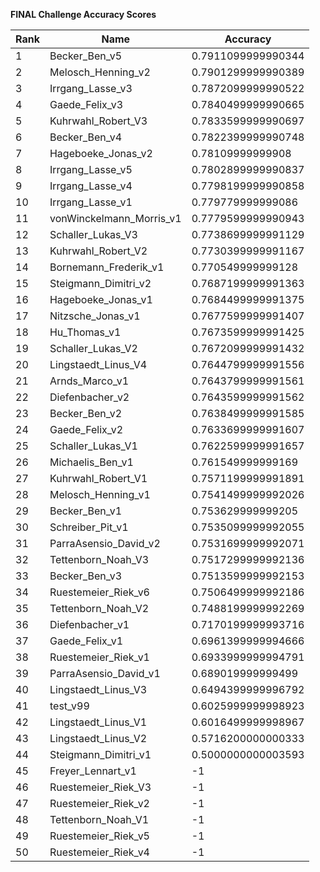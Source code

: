 **FINAL Challenge Accuracy Scores**



|Rank|Name|Accuracy|
|----|-----|---|
|1|Becker_Ben_v5|0.7911099999990344|
|2|Melosch_Henning_v2|0.7901299999990389|
|3|Irrgang_Lasse_v3|0.7872099999990522|
|4|Gaede_Felix_v3|0.7840499999990665|
|5|Kuhrwahl_Robert_V3|0.7833599999990697|
|6|Becker_Ben_v4|0.7822399999990748|
|7|Hageboeke_Jonas_v2|0.78109999999908|
|8|Irrgang_Lasse_v5|0.7802899999990837|
|9|Irrgang_Lasse_v4|0.7798199999990858|
|10|Irrgang_Lasse_v1|0.779779999999086|
|11|vonWinckelmann_Morris_v1|0.7779599999990943|
|12|Schaller_Lukas_V3|0.7738699999991129|
|13|Kuhrwahl_Robert_V2|0.7730399999991167|
|14|Bornemann_Frederik_v1|0.770549999999128|
|15|Steigmann_Dimitri_v2|0.7687199999991363|
|16|Hageboeke_Jonas_v1|0.7684499999991375|
|17|Nitzsche_Jonas_v1|0.7677599999991407|
|18|Hu_Thomas_v1|0.7673599999991425|
|19|Schaller_Lukas_V2|0.7672099999991432|
|20|Lingstaedt_Linus_V4|0.7644799999991556|
|21|Arnds_Marco_v1|0.7643799999991561|
|22|Diefenbacher_v2|0.7643599999991562|
|23|Becker_Ben_v2|0.7638499999991585|
|24|Gaede_Felix_v2|0.7633699999991607|
|25|Schaller_Lukas_V1|0.7622599999991657|
|26|Michaelis_Ben_v1|0.761549999999169|
|27|Kuhrwahl_Robert_V1|0.7571199999991891|
|28|Melosch_Henning_v1|0.7541499999992026|
|29|Becker_Ben_v1|0.753629999999205|
|30|Schreiber_Pit_v1|0.7535099999992055|
|31|ParraAsensio_David_v2|0.7531699999992071|
|32|Tettenborn_Noah_V3|0.7517299999992136|
|33|Becker_Ben_v3|0.7513599999992153|
|34|Ruestemeier_Riek_v6|0.7506499999992186|
|35|Tettenborn_Noah_V2|0.7488199999992269|
|36|Diefenbacher_v1|0.7170199999993716|
|37|Gaede_Felix_v1|0.6961399999994666|
|38|Ruestemeier_Riek_v1|0.6933999999994791|
|39|ParraAsensio_David_v1|0.689019999999499|
|40|Lingstaedt_Linus_V3|0.6494399999996792|
|41|test_v99|0.6025999999998923|
|42|Lingstaedt_Linus_V1|0.6016499999998967|
|43|Lingstaedt_Linus_V2|0.5716200000000333|
|44|Steigmann_Dimitri_v1|0.5000000000003593|
|45|Freyer_Lennart_v1|-1|
|46|Ruestemeier_Riek_V3|-1|
|47|Ruestemeier_Riek_v2|-1|
|48|Tettenborn_Noah_V1|-1|
|49|Ruestemeier_Riek_v5|-1|
|50|Ruestemeier_Riek_v4|-1|
